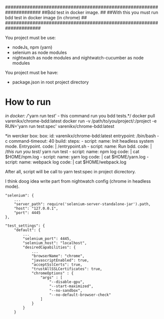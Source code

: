 #####################################################################
##Bdd test in docker image.                                        ##
##With this you must run bdd test in docker image (in chrome)      ##
#####################################################################


You project must be use:
- nodeJs, npm (yarn)
- selenium as node modules
- nightwatch as node modules and nightwatch-cucumber as node modules

You project must be have:
- package.json in root project directory


# How to run

*in docker:
/*'yarn run test' - this command run you bdd tests.*/
docker pull varenikx/chrome-bdd:latest
docker run -v /path/to/you/project/:/project -e RUN='yarn run test:spec' varenikx/chrome-bdd:latest

*in wercker box:
box:
  id: varenikx/chrome-bdd:latest
  entrypoint: /bin/bash -c
  command-timeout: 40
build:
  steps:
    - script:
        name: Init headless system mode. Entrypoint.
        code: |
          /entrypoint.sh
    - script:
        name: Run bdd.
        code: |
          /*this run you test*/
          yarn run test
    - script:
        name: npm log
        code: |
          cat $HOME/npm.log
    - script:
        name: yarn log
        code: |
          cat $HOME/yarn.log
    - script:
        name: webpack log
        code: |
          cat $HOME/webpack.log

After all, script will be call to yarn test:spec in project dicrectory.

I think doog idea write part from nightwatch config (chrome in headless mode).

    "selenium": {
        ...
        "server_path": require('selenium-server-standalone-jar').path,
        "host": "127.0.0.1",
        "port": 4445
    },

    "test_settings": {
        "default": {
            ...
            "selenium_port": 4445,
            "selenium_host": "localhost",
            "desiredCapabilities": {
                ...
                "browserName": "chrome",
                "javascriptEnabled": true,
                "acceptSslCerts": true,
                "trustAllSSLCertificates": true,
                "chromeOptions" : {
                    "args" : [
                        "--disable-gpu",
                        "--start-maximized",
                        "--no-sandbox",
                        "--no-default-browser-check"
                    ]
                }
            }
        }
